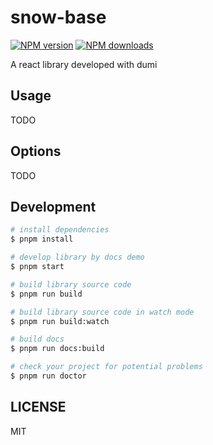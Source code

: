 # snow-base

[![NPM version](https://img.shields.io/npm/v/snow-base.svg?style=flat)](https://npmjs.org/package/snow-base)
[![NPM downloads](http://img.shields.io/npm/dm/snow-base.svg?style=flat)](https://npmjs.org/package/snow-base)

A react library developed with dumi

## Usage

TODO

## Options

TODO

## Development

```bash
# install dependencies
$ pnpm install

# develop library by docs demo
$ pnpm start

# build library source code
$ pnpm run build

# build library source code in watch mode
$ pnpm run build:watch

# build docs
$ pnpm run docs:build

# check your project for potential problems
$ pnpm run doctor
```

## LICENSE

MIT

